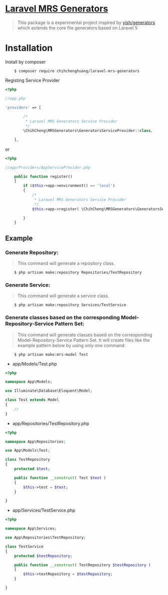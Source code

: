 # [Laravel MRS Generators](https://packagist.org/packages/chihchenghuang/laravel-mrs-generators)

> This package is a experimental project inspired by [yish/generators](https://packagist.org/packages/yish/generators) which extends the core file generators based on Laravel 5

# Installation

Install by composer
```
    $ composer require chihchenghuang/laravel-mrs-generators
```

Registing Service Provider

``` php
<?php

//app.php

'providers' => [
        
        /*
         * Laravel MRS Generators Service Provider
         */
        \ChihCheng\MRSGenerators\GeneratorsServiceProvider::class,

    ],

```
or

``` php
<?php

//app/Providers/AppServiceProvider.php

    public function register()
    {
        if ($this->app->environment() == 'local')
        {
	        /*
	         * Laravel MRS Generators Service Provider
	         */
            $this->app->register( \ChihCheng\MRSGenerators\GeneratorsServiceProvider::class );

        }
    }

```

## Example

### Generate Repository:
>This command will generate a repository class.

```
    $ php artisan make:repository Repositories/TestRepository
```

### Generate Service:
>This command will generate a service class.

```
    $ php artisan make:repository Services/TestService
```

### Generate classes based on the corresponding Model-Repository-Service Pattern Set:
>This command will generate classes based on the corresponding Model-Repository-Service Pattern Set.
>It will create files like the example pattern below by using only one command:

```
    $ php artisan make:mrs-model Test
```
* app/Models/Test.php
``` php
<?php

namespace App\Models;

use Illuminate\Database\Eloquent\Model;

class Test extends Model
{
    //
}

```
* app/Repositories/TestRepository.php
``` php
<?php

namespace App\Repositories;

use App\Models\Test;

class TestRepository
{
    protected $test;

    public function __construct( Test $test )
    {
        $this->test = $test;
    }

}

```
* app/Services/TestService.php
``` php
<?php

namespace App\Services;

use App\Repositories\TestRepository;

class TestService
{
    protected $testRepository;

    public function __construct( TestRepository $testRepository )
    {
        $this->testRepository = $testRepository;
    }

}

```